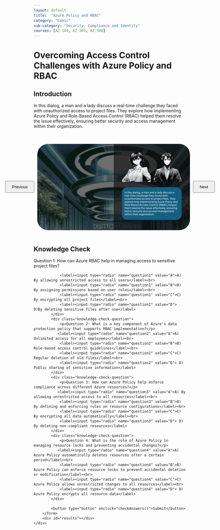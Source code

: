 ```yaml
---
layout: default
title:  "Azure Policy and RBAC"
category: "Comic"
sub-category: "Security, Compliance and Identity"
courses: [AZ-104, AZ-305, AZ-500]
---
```



# Overcoming Access Control Challenges with Azure Policy and RBAC

## Introduction
In this dialog, a man and a lady discuss a real-time challenge they faced with unauthorized access to project files. They explore how implementing Azure Policy and Role-Based Access Control (RBAC) helped them resolve the issue effectively, ensuring better security and access management within their organization. 

<html lang="en">
<head>
    <meta charset="UTF-8">
    <meta name="viewport" content="width=device-width, initial-scale=1.0">
    <title>Image Carousel</title>
    <style>
        .carousel-container {
            display: flex;
            align-items: center;
            justify-content: center;
            margin-top: 50px;
        }
        .carousel-image {
            width: 800px;
            max-height: 700px;
            transition: transform 0.3s ease;
            cursor: pointer;
         border-radius: 35px;
        }
        .carousel-image.enlarged {
            transform: scale(1.5);
        }
        .carousel-button {
            padding: 10px 20px;
            margin: 0 10px;
            cursor: pointer;
        }
        .knowledge-check {
            margin-top: 50px;
        }
        .knowledge-check-question {
            margin-bottom: 20px;
        }
        .correct {
            color: green;
        }
        .incorrect {
            color: red;
        }
    </style>
</head>
<body>
    <div class="carousel-container">
        <button class="carousel-button" onclick="prevImage()">Previous</button>
        <img id="carousel" class="carousel-image" src="./images/rp0.png" alt="Image Carousel" onclick="toggleEnlarge()" class="img-fluid">
        <button class="carousel-button" onclick="nextImage()">Next</button>
    </div>

 <div class="knowledge-check">
        <h2>Knowledge Check</h2>
        <form id="knowledgeCheckForm">
            <div class="knowledge-check-question">
                <p>Question 1: How can Azure RBAC help in managing access to sensitive project files?</p>
                
                <label><input type="radio" name="question1" value="A">A) By allowing unrestricted access to all users</label><br>
                <label><input type="radio" name="question1" value="B">B) By assigning permissions based on user roles</label><br>
                <label><input type="radio" name="question1" value="C">C) By encrypting all project files</label><br>
                <label><input type="radio" name="question1" value="D"> D)By deleting sensitive files after use</label>
            </div>
            <div class="knowledge-check-question">
                <p>Question 2: What is a key component of Azure's data protection policy that supports RBAC implementation?</p>
               <label><input type="radio" name="question2" value="A">A) Unlimited access for all employees</label><br>
                <label><input type="radio" name="question2" value="B">B) Role-based access control guidelines</label><br>
                <label><input type="radio" name="question2" value="C">C) Regular deletion of old files</label><br>
                <label><input type="radio" name="question2" value="D"> D) Public sharing of sensitive information</label>
            </div>
            <div class="knowledge-check-question">
                <p>Question 3: How can Azure Policy help enforce compliance across different Azure resources?</p>
               <label><input type="radio" name="question3" value="A">A) By allowing unrestricted access to all resources</label><br>
                <label><input type="radio" name="question3" value="B">B) By defining and enforcing rules on resource configurations</label><br>
                <label><input type="radio" name="question3" value="C">C) By encrypting all data automatically</label><br>
                <label><input type="radio" name="question3" value="D"> D) By deleting non-compliant resources</label>
            </div>
            <div class="knowledge-check-question">
                <p>Question 4: What is the role of Azure Policy in managing resource locks and preventing accidental changes?</p>
               <label><input type="radio" name="question4" value="A">A) Azure Policy automatically deletes resources after a certain period</label><br>
                <label><input type="radio" name="question4" value="B">B) Azure Policy can enforce resource locks to prevent accidental deletion or modification</label><br>
                <label><input type="radio" name="question4" value="C">C) Azure Policy allows unrestricted changes to all resources</label><br>
                <label><input type="radio" name="question4" value="D"> D) Azure Policy encrypts all resource data</label>
            </div>            
           
            <button type="button" onclick="checkAnswers()">Submit</button>
        </form>
        <div id="results"></div>
    </div>


    
  <script>
        const images = ["./images/rp0.png", "./images/rp1.PNG", "./images/rp2.PNG", "./images/rp3.PNG", "./images/rp4.PNG"];
        let currentIndex = 0;

        function showImage(index) {
            const carousel = document.getElementById('carousel');
            carousel.src = images[index];
        }

        function nextImage() {
            currentIndex = (currentIndex + 1) % images.length;
            showImage(currentIndex);
        }

        function prevImage() {
            currentIndex = (currentIndex - 1 + images.length) % images.length;
            showImage(currentIndex);
        }

        function toggleEnlarge() {
            const carousel = document.getElementById('carousel');
            carousel.classList.toggle('enlarged');
        }

            function checkAnswers() {
            const answers = {
                question1: 'B',
                question2: 'B',
                question3: 'B',

                question5: 'B'
            
               
            };

            let score = 0;
            const form = document.getElementById('knowledgeCheckForm');
            const results = document.getElementById('results');
            results.innerHTML = '';

            for (const [question, correctAnswer] of Object.entries(answers)) {
                const selected = form.querySelector(`input[name="${question}"]:checked`);
                const questionElement = form.querySelector(`input[name="${question}"][value="${correctAnswer}"]`).parentElement;
                if (selected && selected.value === correctAnswer) {
                    score++;
                    questionElement.classList.add('correct');
                } else if (selected) {
                    selected.parentElement.classList.add('incorrect');
                    questionElement.classList.add('correct');
                } else {
                    questionElement.classList.add('correct');
                }
            }

  

            results.innerHTML = `You got ${score} out of ${Object.keys(answers).length} correct.`;
        }
    </script>
</body>
</html>
